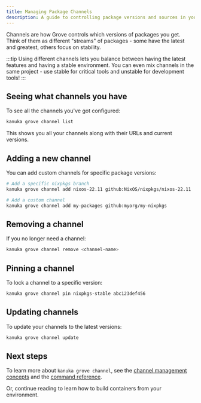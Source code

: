 ```yaml
---
title: Managing Package Channels
description: A guide to controlling package versions and sources in your Grove environment.
---
```


Channels are how Grove controls which versions of packages you get. Think of them as different "streams" of packages - some have the latest and greatest, others focus on stability.

:::tip
Using different channels lets you balance between having the latest features and having a stable environment. You can even mix channels in the same project - use stable for critical tools and unstable for development tools!
:::

## Seeing what channels you have

To see all the channels you've got configured:

```bash
kanuka grove channel list
```

This shows you all your channels along with their URLs and current versions.

## Adding a new channel

You can add custom channels for specific package versions:

```bash
# Add a specific nixpkgs branch
kanuka grove channel add nixos-22.11 github:NixOS/nixpkgs/nixos-22.11

# Add a custom channel
kanuka grove channel add my-packages github:myorg/my-nixpkgs
```

## Removing a channel

If you no longer need a channel:

```bash
kanuka grove channel remove <channel-name>
```

## Pinning a channel

To lock a channel to a specific version:

```bash
kanuka grove channel pin nixpkgs-stable abc123def456
```

## Updating channels

To update your channels to the latest versions:

```bash
kanuka grove channel update
```

## Next steps

To learn more about `kanuka grove channel`, see the [channel management concepts](/concepts/grove-channels) and the [command reference](/reference/references).

Or, continue reading to learn how to build containers from your environment.